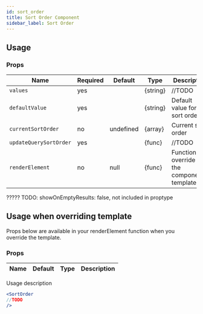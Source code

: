 ```yaml
---
id: sort_order
title: Sort Order Component
sidebar_label: Sort Order
---
```

## Usage

### Props

| Name                          | Required  | Default       | Type      | Description             |
| ------------------------------|-----------|---------------| ----------|-------------|
| ``values``                    | yes       |               | {string}  | //TODO |
| ``defaultValue``              | yes       |               | {string}  | Default value for the sort order |
| ``currentSortOrder``          | no        | undefined     | {array}   | Current sort order |
| ``updateQuerySortOrder``      | yes       |               | {func}    | //TODO |
| ``renderElement``             | no        | null          | {func}    | Function to override the the component's template |

?????
TODO:   showOnEmptyResults: false, not included in proptype


## Usage when overriding template

Props below are available in your renderElement function when you override the template.

### Props

| Name              | Default       | Type      | Description             |
| ------------------|---------------| ----------|-------------------------|

Usage description 
```jsx
<SortOrder
//TODO
/>
```